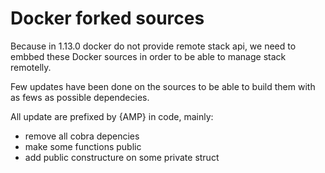# Docker forked sources

Because in 1.13.0 docker do not provide remote stack api, we need to embbed these Docker sources in order to be able to manage stack remotelly.

Few updates have been done on the sources to be able to build them with as fews as possible dependecies.

All update are prefixed by {AMP} in code, mainly:

- remove all cobra depencies
- make some functions public
- add public constructure on some private struct